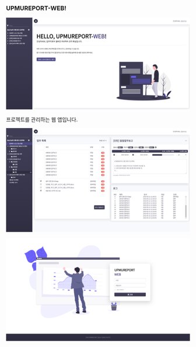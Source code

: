 ### UPMUREPORT-WEB!

![메인 페이지](./docs/images/MainPage.png)

프로젝트를 관리하는 웹 앱입니다.

![메인 페이지](./docs/images/MainPage2.png)

![메인 페이지](./docs/images/LoginPage.png)
